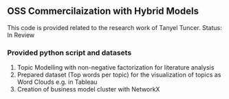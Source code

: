 ## OSS Commercilaization with Hybrid Models

This code is provided related to the research work of Tanyel Tuncer.
Status: In Review


### Provided python script and datasets

1. Topic Modelling with non-negative factorization for literature analysis
2. Prepared dataset (Top words per topic) for the visualization of topics as Word Clouds e.g. in Tableau
3. Creation of business model cluster with NetworkX
   
